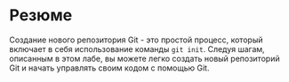 # Резюме

Создание нового репозитория Git - это простой процесс, который включает в себя использование команды `git init`. Следуя шагам, описанным в этом лабе, вы можете легко создать новый репозиторий Git и начать управлять своим кодом с помощью Git.
